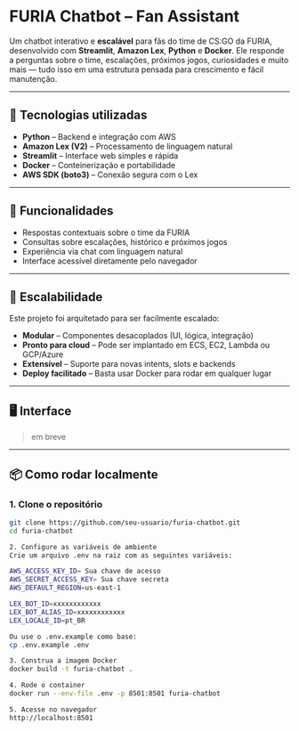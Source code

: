 # FURIA Chatbot – Fan Assistant

Um chatbot interativo e **escalável** para fãs do time de CS:GO da FURIA, desenvolvido com **Streamlit**, **Amazon Lex**, **Python** e **Docker**. Ele responde a perguntas sobre o time, escalações, próximos jogos, curiosidades e muito mais — tudo isso em uma estrutura pensada para crescimento e fácil manutenção.

---

## 🔧 Tecnologias utilizadas

- **Python** – Backend e integração com AWS
- **Amazon Lex (V2)** – Processamento de linguagem natural
- **Streamlit** – Interface web simples e rápida
- **Docker** – Conteinerização e portabilidade
- **AWS SDK (boto3)** – Conexão segura com o Lex

---

## 💬 Funcionalidades

- Respostas contextuais sobre o time da FURIA
- Consultas sobre escalações, histórico e próximos jogos
- Experiência via chat com linguagem natural
- Interface acessível diretamente pelo navegador

---

## 🚀 Escalabilidade

Este projeto foi arquitetado para ser facilmente escalado:

- **Modular** – Componentes desacoplados (UI, lógica, integração)
- **Pronto para cloud** – Pode ser implantado em ECS, EC2, Lambda ou GCP/Azure
- **Extensível** – Suporte para novas intents, slots e backends
- **Deploy facilitado** – Basta usar Docker para rodar em qualquer lugar

---

## 🖥️ Interface

> em breve

---

## 📦 Como rodar localmente

### 1. Clone o repositório

```bash
git clone https://github.com/seu-usuario/furia-chatbot.git
cd furia-chatbot

2. Configure as variáveis de ambiente
Crie um arquivo .env na raiz com as seguintes variáveis:

AWS_ACCESS_KEY_ID= Sua chave de acesso
AWS_SECRET_ACCESS_KEY= Sua chave secreta
AWS_DEFAULT_REGION=us-east-1

LEX_BOT_ID=xxxxxxxxxxxx
LEX_BOT_ALIAS_ID=xxxxxxxxxxxx
LEX_LOCALE_ID=pt_BR

Ou use o .env.example como base:
cp .env.example .env

3. Construa a imagem Docker
docker build -t furia-chatbot .

4. Rode o container
docker run --env-file .env -p 8501:8501 furia-chatbot

5. Acesse no navegador
http://localhost:8501
